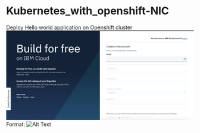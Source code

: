 # Kubernetes_with_openshift-NIC
Deploy Hello world application on Openshift cluster
![GitHub Logo](/hi.png)
Format: ![Alt Text](url)
